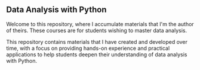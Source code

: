 ## Data Analysis with Python

Welcome to this repository, where I accumulate materials that I'm the author of theirs. These courses are for students wishing to master data analysis. 

This repository contains materials that I have created and developed over time, with a focus on providing hands-on experience and practical applications to help students deepen their understanding of data analysis with Python. 
